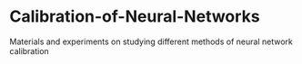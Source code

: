 # Calibration-of-Neural-Networks
Materials and experiments on studying different methods of neural network calibration
